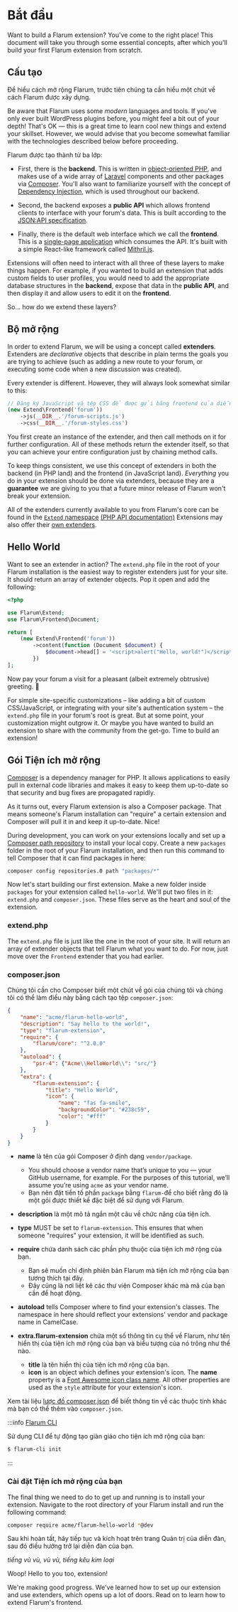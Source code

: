 # Bắt đầu

Want to build a Flarum extension? You've come to the right place! This document will take you through some essential concepts, after which you'll build your first Flarum extension from scratch.

## Cấu tạo

Để hiểu cách mở rộng Flarum, trước tiên chúng ta cần hiểu một chút về cách Flarum được xây dựng.

Be aware that Flarum uses some _modern_ languages and tools. If you've only ever built WordPress plugins before, you might feel a bit out of your depth! That's OK — this is a great time to learn cool new things and extend your skillset. However, we would advise that you become somewhat familiar with the technologies described below before proceeding.

Flarum được tạo thành từ ba lớp:

* First, there is the **backend**. This is written in [object-oriented PHP](https://laracasts.com/series/object-oriented-bootcamp-in-php), and makes use of a wide array of [Laravel](https://laravel.com/) components and other packages via [Composer](https://getcomposer.org/). You'll also want to familiarize yourself with the concept of [Dependency Injection](https://laravel.com/docs/11.x/container), which is used throughout our backend.

* Second, the backend exposes a **public API** which allows frontend clients to interface with your forum's data. This is built according to the [JSON:API specification](https://jsonapi.org/).

* Finally, there is the default web interface which we call the **frontend**. This is a [single-page application](https://en.wikipedia.org/wiki/Single-page_application) which consumes the API. It's built with a simple React-like framework called [Mithril.js](https://mithril.js.org).

Extensions will often need to interact with all three of these layers to make things happen. For example, if you wanted to build an extension that adds custom fields to user profiles, you would need to add the appropriate database structures in the **backend**, expose that data in the **public API**, and then display it and allow users to edit it on the **frontend**.

So... how do we extend these layers?

## Bộ mở rộng

In order to extend Flarum, we will be using a concept called **extenders**. Extenders are *declarative* objects that describe in plain terms the goals you are trying to achieve (such as adding a new route to your forum, or executing some code when a new discussion was created).

Every extender is different. However, they will always look somewhat similar to this:

```php
// Đăng ký JavaScript và tệp CSS để được gửi bằng frontend của diễn đàn
(new Extend\Frontend('forum'))
    ->js(__DIR__.'/forum-scripts.js')
    ->css(__DIR__.'/forum-styles.css')
```

You first create an instance of the extender, and then call methods on it for further configuration. All of these methods return the extender itself, so that you can achieve your entire configuration just by chaining method calls.

To keep things consistent, we use this concept of extenders in both the backend (in PHP land) and the frontend (in JavaScript land). _Everything_ you do in your extension should be done via extenders, because they are a **guarantee** we are giving to you that a future minor release of Flarum won't break your extension.

All of the extenders currently available to you from Flarum's core can be found in the [`Extend` namespace](https://github.com/flarum/framework/blob/main/framework/core/src/Extend) [(PHP API documentation)](https://api.docs.flarum.org/php/master/flarum/extend) Extensions may also offer their [own extenders](extensibility.md#custom-extenders).

## Hello World

Want to see an extender in action? The `extend.php` file in the root of your Flarum installation is the easiest way to register extenders just for your site. It should return an array of extender objects. Pop it open and add the following:

```php
<?php

use Flarum\Extend;
use Flarum\Frontend\Document;

return [
    (new Extend\Frontend('forum'))
        ->content(function (Document $document) {
            $document->head[] = '<script>alert("Hello, world!")</script>';
        })
];
```

Now pay your forum a visit for a pleasant (albeit extremely obtrusive) greeting. 👋

For simple site-specific customizations – like adding a bit of custom CSS/JavaScript, or integrating with your site's authentication system – the `extend.php` file in your forum's root is great. But at some point, your customization might outgrow it. Or maybe you have wanted to build an extension to share with the community from the get-go. Time to build an extension!

## Gói Tiện ích mở rộng

[Composer](https://getcomposer.org) is a dependency manager for PHP. It allows applications to easily pull in external code libraries and makes it easy to keep them up-to-date so that security and bug fixes are propagated rapidly.

As it turns out, every Flarum extension is also a Composer package. That means someone's Flarum installation can "require" a certain extension and Composer will pull it in and keep it up-to-date. Nice!

During development, you can work on your extensions locally and set up a [Composer path repository](https://getcomposer.org/doc/05-repositories.md#path) to install your local copy. Create a new `packages` folder in the root of your Flarum installation, and then run this command to tell Composer that it can find packages in here:

```bash
composer config repositories.0 path "packages/*"
```

Now let's start building our first extension. Make a new folder inside `packages` for your extension called `hello-world`. We'll put two files in it: `extend.php` and `composer.json`. These files serve as the heart and soul of the extension.

### extend.php

The `extend.php` file is just like the one in the root of your site. It will return an array of extender objects that tell Flarum what you want to do. For now, just move over the `Frontend` extender that you had earlier.

### composer.json

Chúng tôi cần cho Composer biết một chút về gói của chúng tôi và chúng tôi có thể làm điều này bằng cách tạo tệp `composer.json`:

```json
{
    "name": "acme/flarum-hello-world",
    "description": "Say hello to the world!",
    "type": "flarum-extension",
    "require": {
        "flarum/core": "^2.0.0"
    },
    "autoload": {
        "psr-4": {"Acme\\HelloWorld\\": "src/"}
    },
    "extra": {
        "flarum-extension": {
            "title": "Hello World",
            "icon": {
                "name": "fas fa-smile",
                "backgroundColor": "#238c59",
                "color": "#fff"
            }
        }
    }
}
```

* **name** là tên của gói Composer ở định dạng `vendor/package`.
  * You should choose a vendor name that’s unique to you — your GitHub username, for example. For the purposes of this tutorial, we’ll assume you’re using `acme` as your vendor name.
  * Bạn nên đặt tiền tố phần `package` bằng `flarum-`để cho biết rằng đó là một gói được thiết kế đặc biệt để sử dụng với Flarum.

* **description** là một mô tả ngắn một câu về chức năng của tiện ích.

* **type** MUST be set to `flarum-extension`. This ensures that when someone "requires" your extension, it will be identified as such.

* **require** chứa danh sách các phần phụ thuộc của tiện ích mở rộng của bạn.
  * Bạn sẽ muốn chỉ định phiên bản Flarum mà tiện ích mở rộng của bạn tương thích tại đây.
  * Đây cũng là nơi liệt kê các thư viện Composer khác mà mã của bạn cần để hoạt động.

* **autoload** tells Composer where to find your extension's classes. The namespace in here should reflect your extensions' vendor and package name in CamelCase.

* **extra.flarum-extension** chứa một số thông tin cụ thể về Flarum, như tên hiển thị của tiện ích mở rộng của bạn và biểu tượng của nó trông như thế nào.
  * **title** là tên hiển thị của tiện ích mở rộng của bạn.
  * **icon** is an object which defines your extension's icon. The **name** property is a [Font Awesome icon class name](https://fontawesome.com/icons). All other properties are used as the `style` attribute for your extension's icon.

Xem tài liệu [lược đồ composer.json](https://getcomposer.org/doc/04-schema.md) để biết thông tin về các thuộc tính khác mà bạn có thể thêm vào `composer.json`.

:::info [Flarum CLI](https://github.com/flarum/cli)

Sử dụng CLI để tự động tạo giàn giáo cho tiện ích mở rộng của bạn:
```bash
$ flarum-cli init
```

:::

### Cài đặt Tiện ích mở rộng của bạn

The final thing we need to do to get up and running is to install your extension. Navigate to the root directory of your Flarum install and run the following command:

```bash
composer require acme/flarum-hello-world *@dev
```

Sau khi hoàn tất, hãy tiếp tục và kích hoạt trên trang Quản trị của diễn đàn, sau đó điều hướng trở lại diễn đàn của bạn.

*tiếng vù vù, vù vù, tiếng kêu kim loại*

Woop! Hello to you too, extension!

We're making good progress. We've learned how to set up our extension and use extenders, which opens up a lot of doors. Read on to learn how to extend Flarum's frontend.
